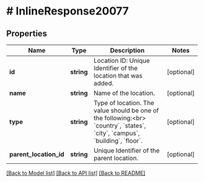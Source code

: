 # # InlineResponse20077

## Properties

Name | Type | Description | Notes
------------ | ------------- | ------------- | -------------
**id** | **string** | Location ID: Unique Identifier of the location that was added. | [optional] 
**name** | **string** | Name of the location. | [optional] 
**type** | **string** | Type of location. The value should be one of the following:&lt;br&gt; &#x60;country&#x60;, &#x60;states&#x60;, &#x60;city&#x60;, &#x60;campus&#x60;, &#x60;building&#x60;, &#x60;floor&#x60;. | [optional] 
**parent_location_id** | **string** | Unique Identifier of the parent location. | [optional] 

[[Back to Model list]](../../README.md#documentation-for-models) [[Back to API list]](../../README.md#documentation-for-api-endpoints) [[Back to README]](../../README.md)


